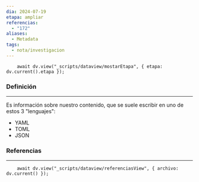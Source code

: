 ```yaml
---
dia: 2024-07-19
etapa: ampliar
referencias:
  - "172"
aliases:
  - Metadata
tags:
  - nota/investigacion
---
```

```dataviewjs
	await dv.view("_scripts/dataview/mostarEtapa", { etapa: dv.current().etapa });
```
### Definición
---
Es información sobre nuestro contenido, que se suele escribir en uno de estos 3 "lenguajes":
* YAML
* TOML
* JSON



### Referencias
---
```dataviewjs
	await dv.view("_scripts/dataview/referenciasView", { archivo: dv.current() });
```